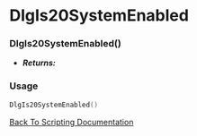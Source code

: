 # DlgIs20SystemEnabled

### DlgIs20SystemEnabled()
- ***Returns:*** 

### Usage

```Lua
DlgIs20SystemEnabled()
```


[Back To Scripting Documentation](../README.md)
